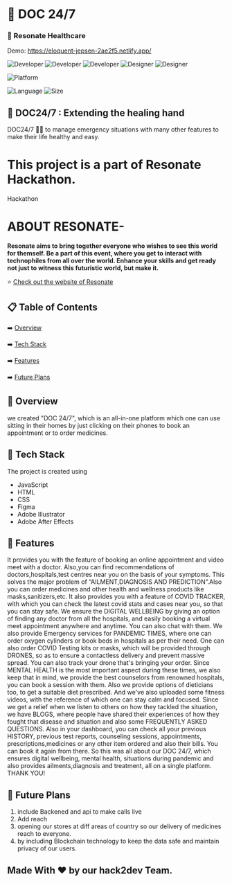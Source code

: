 # 📖 DOC 24/7
### 🧐 Resonate Healthcare

Demo: https://eloquent-jepsen-2ae2f5.netlify.app/

![Developer](https://img.shields.io/badge/developer-priyanshiraj2909-brightgreen)
![Developer](https://img.shields.io/badge/developer-anant7393-brightgreen)
![Developer](https://img.shields.io/badge/developer-saksham-brightgreen)
![Designer](https://img.shields.io/badge/designer-dikshitajain13-orange)
![Designer](https://img.shields.io/badge/designer-vasavi001-orange)


![Platform](https://img.shields.io/badge/platform-Visual%20Studio%20Code-blue)


![Language](https://img.shields.io/github/languages/top/Priyanshi-Raj/doc24-7)
![Size](https://img.shields.io/github/repo-size/Priyanshi-Raj/doc24-7)
## 💬 DOC24/7 : Extending the healing hand

DOC24/7 👨‍👨 to manage emergency situations with many other features to make their life healthy and easy.


# This project is a part of Resonate Hackathon.
  Hackathon 
 # ABOUT RESONATE-
  **Resonate aims to bring together everyone who wishes to see this world for themself. Be a part of this event, where you get to interact with technophiles from all over the world. Enhance your skills and get ready not just to witness this futuristic world, but make it.**
  

⭐ [Check out the website of Resonate](https://resonate.msclubsrm.in/)


## 📋 Table of Contents
 ➡️   [Overview](#-overview)
 
 ➡️   [Tech Stack](#-tech-stack)
 
 ➡️   [Features](#-features)
 
 ➡️   [Future Plans](#-future-plans)
 

## 👩‍ Overview
we created "DOC 24/7", which is an all-in-one platform which one can use sitting in their homes by just clicking on their phones to book an appointment or to order medicines.
    
## 🔆 Tech Stack
The project is created using
-  JavaScript
-  HTML
-  CSS
-  Figma
-  Adobe Illustrator
-  Adobe After Effects

## 👬 Features
It provides you with the feature of booking an online appointment and video meet with a doctor. Also,you can find recommendations of doctors,hospitals,test centres near you on the basis of your symptoms. This solves the major problem of “AILMENT,DIAGNOSIS AND PREDICTION”.Also you can order medicines and other health and wellness products like masks,sanitizers,etc. It also provides you with a feature of COVID TRACKER, with which you can check the latest covid stats and cases near you, so that you can stay safe.
We ensure the DIGITAL WELLBEING by giving an option of finding any doctor from all the hospitals, and easily booking a virtual meet appointment anywhere and anytime. You can also chat with them.
We also provide Emergency services for PANDEMIC TIMES, where one can order oxygen cylinders or book beds in hospitals as per their need. One can also order COVID Testing kits or masks, which will be provided through DRONES, so as to ensure a contactless delivery and prevent massive spread. You can also track your drone that's bringing your order.
Since MENTAL HEALTH is the most important aspect during these times, we also keep that in mind, we provide the best counselors from renowned hospitals, you can book a session with them. Also we provide options of dieticians too, to get a suitable diet prescribed. And we've also uploaded some fitness videos, with the reference of which one can stay calm and focused.
Since we get a relief when we listen to others on how they tackled the situation, we have BLOGS, where people have shared their experiences of how they fought that disease and situation and also some FREQUENTLY ASKED QUESTIONS. 
Also in your dashboard, you can check all your previous HISTORY, previous test reports, counseling sessions, appointments, prescriptions,medicines or any other item ordered and also their bills. You can book it again from there.
So this was all about our DOC 24/7, which ensures digital wellbeing, mental health, situations during pandemic and also provides ailments,diagnosis and treatment, all on a single platform.
THANK YOU!



## 🚀 Future Plans
 1.  include Backened and api to make calls live 
 2.  Add reach
 3.  opening our stores at diff areas of country so our delivery of medicines reach to everyone.
 4.  by including Blockchain technology to keep the data safe and maintain privacy of our users.


## Made With ❤️ by our hack2dev Team.


